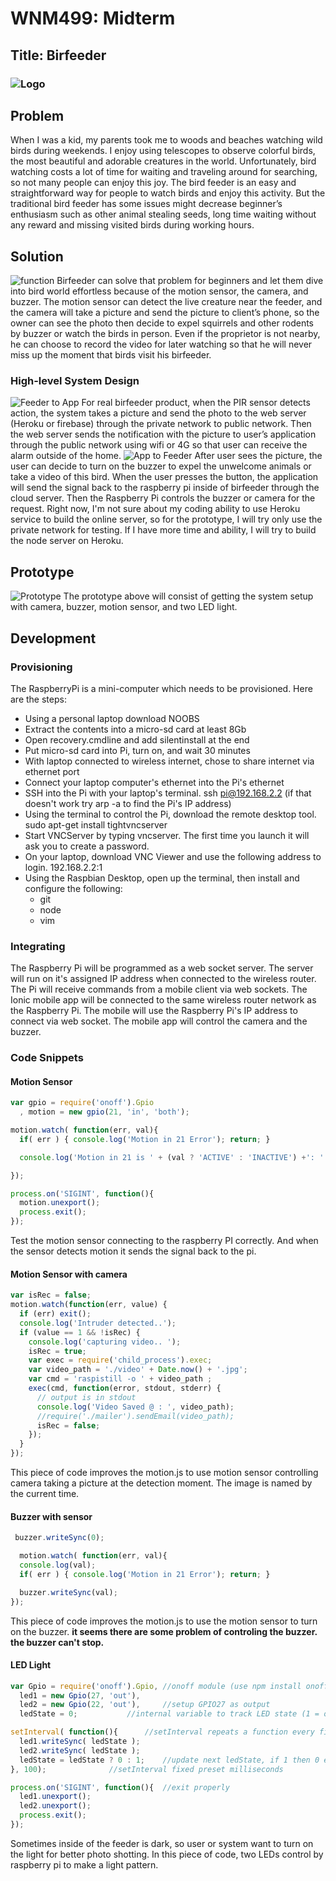 # WNM499: Midterm
## Title: Birfeeder
### ![Logo](https://raw.githubusercontent.com/JesusGuerrero/hana-iot/master/midterm/images/birfeeder-logo.jpg?token=APcrcs3DpBCOOEf_B82Jj9r5QfGoJECNks5YEvMywA%3D%3D)
## Problem
When I was a kid, my parents took me to woods and beaches watching wild birds during weekends. I enjoy using telescopes to observe colorful birds, the most beautiful and adorable creatures in the world. Unfortunately, bird watching costs a lot of time for waiting and traveling around for searching, so not many people can enjoy this joy. The bird feeder is an easy and straightforward way for people to watch birds and enjoy this activity. But the traditional bird feeder has some issues might decrease beginner’s enthusiasm such as other animal stealing seeds, long time waiting without any reward and missing visited birds during working hours.
## Solution
![function](https://raw.githubusercontent.com/JesusGuerrero/hana-iot/master/midterm/images/birfeeder-function.jpeg?token=APcrcllzMZpD3Jr3HIidxweejTfdOOtTks5YEvL_wA%3D%3D)
Birfeeder can solve that problem for beginners and let them dive into bird world effortless because of the motion sensor, the camera, and buzzer. The motion sensor can detect the live creature near the feeder, and the camera will take a picture and send the picture to client’s phone, so the owner can see the photo then decide to expel squirrels and other rodents by buzzer or watch the birds in person. Even if the proprietor is not nearby, he can choose to record the video for later watching so that he will never miss up the moment that birds visit his birfeeder.
### High-level System Design
![Feeder to App](https://raw.githubusercontent.com/JesusGuerrero/hana-iot/master/midterm/images/birfeeder-system1.jpeg?token=APcrcr0hGBVhSvvNCi5Y4BlLKgTeQkmBks5YEvNtwA%3D%3D)
For real birfeeder product, when the PIR sensor detects action, the system takes a picture and send the photo to the web server (Heroku or firebase) through the private network to public network. Then the web server sends the notification with the picture to user’s application through the public network using wifi or 4G so that user can receive the alarm outside of the home.
![App to Feeder](https://raw.githubusercontent.com/JesusGuerrero/hana-iot/master/midterm/images/birfeeder-system2.jpeg?token=APcrcm3PWwQNPWXGN9tWSx1DS4O8TVDpks5YEvOSwA%3D%3D)
After user sees the picture, the user can decide to turn on the buzzer to expel the unwelcome animals or take a video of this bird. When the user presses the button, the application will send the signal back to the raspberry pi inside of birfeeder through the cloud server. Then the Raspberry Pi controls the buzzer or camera for the request.
Right now, I'm not sure about my coding ability to use Heroku service to build the online server, so for the prototype, I will try only use the private network for testing. If I have more time and ability, I will try to build the node server on Heroku.
## Prototype
![Prototype](https://raw.githubusercontent.com/JesusGuerrero/hana-iot/master/midterm/images/birfeeder-prototype.jpg?token=APcrcj5exRmu6f8ojoAWWUAjo8dOkCwlks5YEvNQwA%3D%3D)
The prototype above will consist of getting the system setup with camera, buzzer, motion sensor, and two LED light.
## Development
### Provisioning
The RaspberryPi is a mini-computer which needs to be provisioned. Here are the steps:
- Using a personal laptop download NOOBS
- Extract the contents into a micro-sd card at least 8Gb
- Open recovery.cmdline and add silentinstall at the end
- Put micro-sd card into Pi, turn on, and wait 30 minutes
- With laptop connected to wireless internet, chose to share internet via ethernet port
- Connect your laptop computer's ethernet into the Pi's ethernet
- SSH into the Pi with your laptop's terminal. ssh pi@192.168.2.2 (if that doesn't work try arp -a to find the Pi's IP address)
- Using the terminal to control the Pi, download the remote desktop tool. sudo apt-get install tightvncserver
- Start VNCServer by typing vncserver. The first time you launch it will ask you to create a password.
- On your laptop, download VNC Viewer and use the following address to login. 192.168.2.2:1
- Using the Raspbian Desktop, open up the terminal, then install and configure the following:
	- git
	- node
	- vim

### Integrating
The Raspberry Pi will be programmed as a web socket server. The server will run on it's assigned IP address when connected to the wireless router. The Pi will receive commands from a mobile client via web sockets. 
The Ionic mobile app will be connected to the same wireless router network as the Raspberry Pi. The mobile will use the Raspberry Pi's IP address to connect via web socket. The mobile app will control the camera and the buzzer.

### Code Snippets
#### Motion Sensor
``` javascript
var gpio = require('onoff').Gpio
  , motion = new gpio(21, 'in', 'both');

motion.watch( function(err, val){
  if( err ) { console.log('Motion in 21 Error'); return; }

  console.log('Motion in 21 is ' + (val ? 'ACTIVE' : 'INACTIVE') +': ' + new Date().toLocaleString() );

});

process.on('SIGINT', function(){
  motion.unexport();
  process.exit();
});
```
Test the motion sensor connecting to the raspberry PI correctly. And when the sensor detects motion it sends the signal back to the pi.

#### Motion Sensor with camera
``` javascript
var isRec = false;
motion.watch(function(err, value) {
  if (err) exit();
  console.log('Intruder detected..');
  if (value == 1 && !isRec) {
    console.log('capturing video.. ');
    isRec = true;
    var exec = require('child_process').exec;
    var video_path = './video' + Date.now() + '.jpg';
    var cmd = 'raspistill -o ' + video_path ;
    exec(cmd, function(error, stdout, stderr) {
      // output is in stdout
      console.log('Video Saved @ : ', video_path);
      //require('./mailer').sendEmail(video_path);
      isRec = false;
    });
  }
});
```
This piece of code improves the motion.js to use motion sensor controlling camera taking a picture at the detection moment. The image is named by the current time.

#### Buzzer with sensor
``` javascript
 buzzer.writeSync(0);

  motion.watch( function(err, val){
  console.log(val);
  if( err ) { console.log('Motion in 21 Error'); return; }

  buzzer.writeSync(val);
});
```
This piece of code improves the motion.js to use the motion sensor to turn on the buzzer.
**it seems there are some problem of controling the buzzer. the buzzer can't stop.**

#### LED Light
``` javascript
var Gpio = require('onoff').Gpio, //onoff module (use npm install onoff)
  led1 = new Gpio(27, 'out'),
  led2 = new Gpio(22, 'out'),     //setup GPIO27 as output
  ledState = 0; 		  //internal variable to track LED state (1 = on, 0 = off)

setInterval( function(){	  //setInterval repeats a function every fixed preset milliseconds
  led1.writeSync( ledState );
  led2.writeSync( ledState );
  ledState = ledState ? 0 : 1;    //update next ledState, if 1 then 0 else if 0 then 1
}, 100);			  //setInterval fixed preset milliseconds

process.on('SIGINT', function(){  //exit properly
  led1.unexport();
  led2.unexport();
  process.exit();
});
```
Sometimes inside of the feeder is dark, so user or system want to turn on the light for better photo shotting. In this piece of code, two LEDs control by raspberry pi to make a light pattern.




